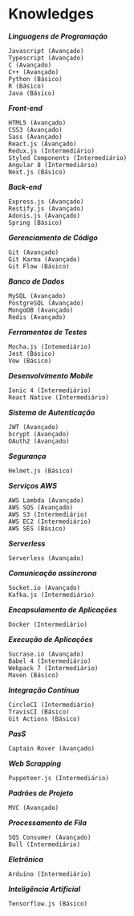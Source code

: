 # Knowledges
***Linguagens de Programação***
```
Javascript (Avançado)
Typescript (Avançado)
C (Avançado)
C++ (Avançado)
Python (Básico)
R (Básico)
Java (Básico)
```

***Front-end***
```
HTML5 (Avançado)
CSS3 (Avançado)
Sass (Avançado)
React.js (Avançado)
Redux.js (Intermediário)
Styled Components (Intermediário)
Angular 8 (Intermediário)
Next.js (Básico)
```

***Back-end***
```
Express.js (Avançado)
Restify.js (Avançado)
Adonis.js (Avançado)
Spring (Básico)
```

***Gerenciamento de Código***
```
Git (Avançado)
Git Karma (Avançado)
Git Flow (Básico)
```

***Banco de Dados***
```
MySQL (Avançado)
PostgreSQL (Avançado)
MongoDB (Avançado)
Redis (Avançado)
```

***Ferramentas de Testes***
```
Mocha.js (Intemediário)
Jest (Básico)
Vow (Básico)
```

***Desenvolvimento Mobile***
```
Ionic 4 (Intermediário)
React Native (Intermediário)
```

***Sistema de Autenticação***
```
JWT (Avançado)
bcrypt (Avançado)
OAuth2 (Avançado)
```

***Segurança***
```
Helmet.js (Básico)
```

***Serviços AWS***
```
AWS Lambda (Avançado)
AWS SQS (Avançado)
AWS S3 (Intermediário)
AWS EC2 (Intermediário)
AWS SES (Básico)
```

***Serverless***
```
Serverless (Avançado)
```

***Comunicação assíncrona***
```
Socket.io (Avançado)
Kafka.js (Intermediário)
```

***Encapsulamento de Aplicações***
```
Docker (Intermediário)
```

***Execução de Aplicações***
```
Sucrase.io (Avançado)
Babel 4 (Intermediário)
Webpack 7 (Intermediário)
Maven (Básico)
```

***Integração Contínua***
```
CircleCI (Intermediário)
TravisCI (Básico)
Git Actions (Básico)
```

***PasS***
```
Captain Rover (Avançado)
```

***Web Scrapping***
```
Puppeteer.js (Intermediário)
```

***Padrões de Projeto***
```
MVC (Avançado)
```

***Processamento de Fila***
```
SQS Consumer (Avançado)
Bull (Intermediário)
```

***Eletrônica***
```
Arduíno (Intermediário)
```

***Inteligência Artificial***
```
Tensorflow.js (Básico)
```
